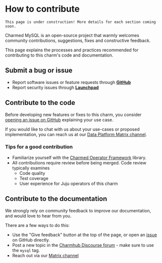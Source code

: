 # How to contribute

```{caution}
This page is under construction! More details for each section coming soon.
```

Charmed MySQL is an open-source project that warmly welcomes community contributions, suggestions, fixes and constructive feedback.

This page explains the processes and practices recommended for contributing to this charm's code and documentation.

## Submit a bug or issue 
* Report software issues or feature requests through [**GitHub**](https://github.com/canonical/mysql-operator/issues)
* Report security issues through [**Launchpad**](https://launchpad.net/mysql)

## Contribute to the code

Before developing new features or fixes to this charm, you consider [opening an issue on GitHub](https://github.com/canonical/mysql-operator/issues) explaining your use case.

If you would like to chat with us about your use-cases or proposed implementation, you can reach us at our [Data Platform Matrix channel](https://matrix.to/#/#charmhub-data-platform:ubuntu.com).

### Tips for a good contribution

* Familiarize yourself with the [Charmed Operator Framework](https://juju.is/docs/sdk) library.
* All contributions require review before being merged. Code review typically examines
  * Code quality
  * Test coverage
  * User experience for Juju operators of this charm

## Contribute to the documentation

We strongly rely on community feedback to improve our documentation, and would love to hear from you. 

There are a few ways to do this:
* Use the "Give feedback" button at the top of the page, or open an [issue](https://github.com/canonical/mysql-operator/issues) on GitHub directly.
* Post a new topic in the [Charmhub Discourse forum](https://discourse.charmhub.io/tags/c/charm/41/mysql) - make sure to use the `mysql` tag. 
* Reach out via our [Matrix channel](https://matrix.to/#/#charmhub-data-platform:ubuntu.com)